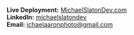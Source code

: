 **Live Deployment:** [MichaelSlatonDev.com](http://www.michaelslatondev.com)<br>
**LinkedIn:** [michaelslatondev](https://www.linkedin.com/in/michaelslatondev/)<br>
**Email:** [ichaelaaronphoto@gmail.com](mailto:michaelaaronphoto@gmail.com)<br>